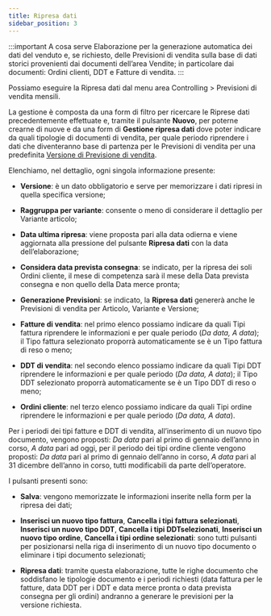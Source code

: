 ```yaml
---
title: Ripresa dati
sidebar_position: 3
---
```


:::important A cosa serve
Elaborazione per la generazione automatica dei dati del venduto e, se richiesto, delle Previsioni di vendita sulla base di dati storici provenienti dai documenti dell’area Vendite; in particolare dai documenti: Ordini clienti, DDT e Fatture di vendita.
:::

Possiamo eseguire la Ripresa dati dal menu area Controlling > Previsioni di vendita mensili.

La gestione è composta da una form di filtro per ricercare le Riprese dati precedentemente effettuate e, tramite il pulsante **Nuovo**, per poterne crearne di nuove e da una form di **Gestione ripresa dati** dove poter indicare da quali tipologie di documenti di vendita, per quale periodo riprendere i dati che diventeranno base di partenza per le Previsioni di vendita per una predefinita [Versione di Previsione di vendita](/docs/configurations/tables/controlling/forecast/pv-versions).

Elenchiamo, nel dettaglio, ogni singola informazione presente:

- **Versione**: è un dato obbligatorio e serve per memorizzare i dati ripresi in quella specifica versione;

- **Raggruppa per variante**: consente o meno di considerare il dettaglio per Variante articolo;

- **Data ultima ripresa**: viene proposta pari alla data odierna e viene aggiornata alla pressione del pulsante **Ripresa dati** con la data dell’elaborazione;

- **Considera data prevista consegna**: se indicato, per la ripresa dei soli Ordini cliente, il mese di competenza sarà il mese della Data prevista consegna e non quello della Data merce pronta;

- **Generazione Previsioni**: se indicato, la **Ripresa dati** genererà anche le Previsioni di vendita per Articolo, Variante e Versione;

- **Fatture di vendita**: nel primo elenco possiamo indicare da quali Tipi fattura riprendere le informazioni e per quale periodo (*Da data, A data*); il Tipo fattura selezionato proporrà automaticamente se è un Tipo fattura di reso o meno;

- **DDT di vendita**: nel secondo elenco possiamo indicare da quali Tipi DDT riprendere le informazioni e per quale periodo (*Da data, A data*); il Tipo DDT selezionato proporrà automaticamente se è un Tipo DDT di reso o meno;

- **Ordini cliente**: nel terzo elenco possiamo indicare da quali Tipi ordine riprendere le informazioni e per quale periodo (*Da data, A data*).

Per i periodi dei tipi fatture e DDT di vendita, all’inserimento di un nuovo tipo documento, vengono proposti: *Da data* pari al primo di gennaio dell’anno in corso, *A data* pari ad oggi, per il periodo dei tipi ordine cliente vengono proposti: *Da data* pari al primo di gennaio dell’anno in corso, *A data* pari al 31 dicembre dell’anno in corso, tutti modificabili da parte dell’operatore.

I pulsanti presenti sono:

- **Salva**: vengono memorizzate le informazioni inserite nella form per la ripresa dei dati;

- **Inserisci un nuovo tipo fattura**, **Cancella i tipi fattura selezionati**, **Inserisci un nuovo tipo DDT**, **Cancella i tipi DDTselezionati**, **Inserisci un nuovo tipo ordine**, **Cancella i tipi ordine selezionati**: sono tutti pulsanti per posizionarsi nella riga di inserimento di un nuovo tipo documento o eliminare i tipi documento selezionati;

- **Ripresa dati**: tramite questa elaborazione, tutte le righe documento che soddisfano le tipologie documento e i periodi richiesti (data fattura per le fatture, data DDT per i DDT e data merce pronta o data prevista consegna per gli ordini) andranno a generare le previsioni per la versione richiesta.
